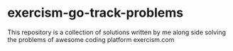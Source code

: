 # exercism-go-track-problems
This repository is a collection of solutions written by me along side solving the problems of awesome coding platform exercism.com
